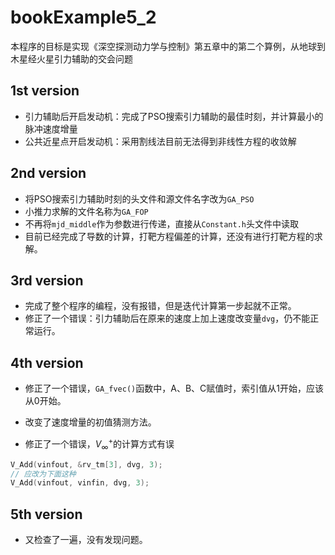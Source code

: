 # bookExample5_2

本程序的目标是实现《深空探测动力学与控制》第五章中的第二个算例，从地球到木星经火星引力辅助的交会问题

## 1st version

* 引力辅助后开启发动机：完成了PSO搜索引力辅助的最佳时刻，并计算最小的脉冲速度增量
* 公共近星点开启发动机：采用割线法目前无法得到非线性方程的收敛解

## 2nd version

* 将PSO搜索引力辅助时刻的头文件和源文件名字改为`GA_PSO`
* 小推力求解的文件名称为`GA_FOP`
* 不再将`mjd_middle`作为参数进行传递，直接从`Constant.h`头文件中读取
* 目前已经完成了导数的计算，打靶方程偏差的计算，还没有进行打靶方程的求解。

## 3rd version

* 完成了整个程序的编程，没有报错，但是迭代计算第一步起就不正常。
* 修正了一个错误：引力辅助后在原来的速度上加上速度改变量`dvg`，仍不能正常运行。

## 4th version

* 修正了一个错误，`GA_fvec()`函数中，A、B、C赋值时，索引值从1开始，应该从0开始。
* 改变了速度增量的初值猜测方法。

* 修正了一个错误，$V_{\infty}^+$的计算方式有误

```c++
V_Add(vinfout, &rv_tm[3], dvg, 3);
// 应改为下面这种
V_Add(vinfout, vinfin, dvg, 3);
```

## 5th version

* 又检查了一遍，没有发现问题。